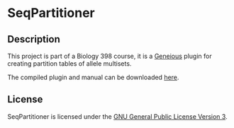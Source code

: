 SeqPartitioner
====================

Description
-----------

This project is part of a Biology 398 course, it is a [Geneious](http://www.geneious.com/) plugin for creating partition tables of allele multisets.

The compiled plugin and manual can be downloaded [here](http://www.ualberta.ca/~ejbarlow/biol398/).

License
-------

SeqPartitioner is licensed under the [GNU General Public License Version 3](http://www.gnu.org/copyleft/gpl.html).
